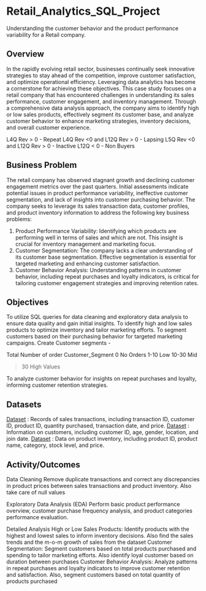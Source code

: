 # Retail_Analytics_SQL_Project

Understanding the customer behavior and the product performance variability for a Retail company.

## Overview

In the rapidly evolving retail sector, businesses continually seek innovative strategies to stay ahead of the competition, 
improve customer satisfaction, and optimize operational efficiency. Leveraging data analytics has become a cornerstone for achieving 
these objectives. This case study focuses on a retail company that has encountered challenges in understanding its sales performance, 
customer engagement, and inventory management. Through a comprehensive data analysis approach, the company aims to identify high or 
low sales products, effectively segment its customer base, and analyze customer behavior to enhance marketing strategies, inventory
 decisions, and overall customer experience.
 
L4Q Rev > 0 - Repeat 
L4Q Rev <0 and L12Q Rev > 0 - Lapsing
L5Q Rev <0 and L12Q Rev > 0 - Inactive
L12Q < 0 - Non Buyers

## Business Problem

The retail company has observed stagnant growth and declining customer engagement metrics over the past quarters. Initial assessments 
indicate potential issues in product performance variability, ineffective customer segmentation, and lack of insights into customer
purchasing behavior. The company seeks to leverage its sales transaction data, customer profiles, and product inventory information 
to address the following key business problems:
1. Product Performance Variability: Identifying which products are performing well in terms of sales and which are not. This insight 
is crucial for inventory management and marketing focus.
2. Customer Segmentation: The company lacks a clear understanding of its customer base segmentation. Effective segmentation is 
essential for targeted marketing and enhancing customer satisfaction.
3. Customer Behavior Analysis: Understanding patterns in customer behavior, including repeat purchases and loyalty indicators, is 
critical for tailoring customer engagement strategies and improving retention rates.

## Objectives
To utilize SQL queries for data cleaning and exploratory data analysis to ensure data quality and gain initial insights.
To identify high and low sales products to optimize inventory and tailor marketing efforts.
To segment customers based on their purchasing behavior for targeted marketing campaigns. Create Customer segments - 

Total Number of order Customer_Segment
0							No Orders
1-10						Low
10-30						Mid
>30							High Values

To analyze customer behavior for insights on repeat purchases and loyalty, informing customer retention strategies.

## Datasets

<a href="https://github.com/guntassinghgs/US-Healthcare-Data-Analysis/raw/refs/heads/main/Raw%20data%20US%20healthcare.xlsx">Dataset</a> : Records of sales transactions, including transaction ID, customer ID, product ID, quantity purchased, transaction date, and price.
<a href="https://github.com/guntassinghgs/US-Healthcare-Data-Analysis/raw/refs/heads/main/Raw%20data%20US%20healthcare.xlsx">Dataset</a> : Information on customers, including customer ID, age, gender, location, and join date.
<a href="https://github.com/guntassinghgs/US-Healthcare-Data-Analysis/raw/refs/heads/main/Raw%20data%20US%20healthcare.xlsx">Dataset</a>
: Data on product inventory, including product ID, product name, category, stock level, and price.


## Activity/Outcomes 

Data Cleaning
Remove duplicate transactions and correct any discrepancies in product prices between sales transactions and product inventory. Also 
take care of null values 

Exploratory Data Analysis (EDA)
Perform basic product performance overview, customer purchase frequency analysis, and product categories performance evaluation.

Detailed Analysis
High or Low Sales Products: Identify products with the highest and lowest sales to inform inventory decisions. Also find the sales 
trends and the m-o-m growth of sales from the dataset 
Customer Segmentation: Segment customers based on total products purchased  and spending to tailor marketing efforts. Also identify 
loyal customer based on duration between purchases 
Customer Behavior Analysis: Analyze patterns in repeat purchases and loyalty indicators to improve customer retention and satisfaction.
Also, segment customers based on total quantity of products purchased 
